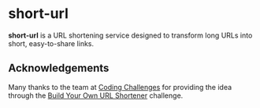 # short-url

**short-url** is a URL shortening service designed to transform long URLs
into short, easy-to-share links.

## Acknowledgements

Many thanks to the team at [Coding Challenges][coding-challenges] for 
providing the idea through the [Build Your Own URL Shortener][challenge]
challenge.

[coding-challenges]: https://codingchallenges.fyi
[challenge]: https://codingchallenges.fyi/challenges/challenge-url-shortener
